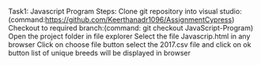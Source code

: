 Task1: Javascript Program
  Steps:
  Clone git repository into visual studio: (command:https://github.com/Keerthanadr1096/AssignmentCypress)
  Checkout to required branch:(command: git checkout JavaScript-Program)
  Open the project folder in file explorer
  Select the file Javascrip.html in any browser
  Click on choose file button 
  select the 2017.csv file and click on ok button
  list of unique breeds will be displayed in browser
  
